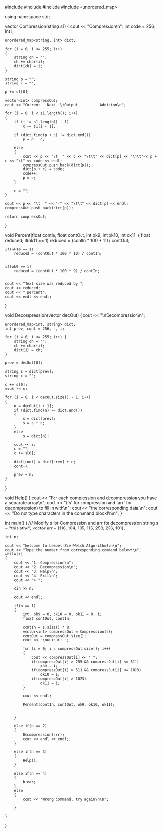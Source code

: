 #include <iostream>
#include <vector>
#include <string>
#include <unordered_map>

using namespace std;

vector<int> Compression(string s1)
{
    cout << "Compression\n";
    int code = 256;
    int i;

    unordered_map<string, int> dict;

    for (i = 0; i <= 255; i++)
    {
        string ch = "";
        ch += char(i);
        dict[ch] = i;
    }

    string p = "";
    string c = "";

    p += s1[0];

    vector<int> compressOut;
    cout << "Current   Next  \tOutput          Addition\n";

    for (i = 0; i < s1.length(); i++)
    {
        if (i != s1.length() - 1)
            c += s1[i + 1];

        if (dict.find(p + c) != dict.end())
            p = p + c;

        else
        {
            cout << p << "\t  " << c << "\t\t" << dict[p] << "\t\t"<< p + c << "\t" << code << endl;
            compressOut.push_back(dict[p]);
            dict[p + c] = code;
            code++;
            p = c;
        }

        c = "";
    }

    cout << p << "\t  " << "-" << "\t\t" << dict[p] << endl;
    compressOut.push_back(dict[p]);

    return compressOut;
}

void Percent(float contIn, float contOut, int ok9, int ok10, int ok11)
{
    float reduced;
    if(ok11 == 1)
        reduced = (contIn * 100 * 11) / contOut;


    if(ok10 == 1)
        reduced = (contOut * 100 * 10) / contIn;


    if(ok9 == 1)
        reduced = (contOut * 100 * 9) / contIn;


    cout << "Text size was reduced by ";
    cout << reduced;
    cout << " percent";
    cout << endl << endl;

}

void Decompression(vector<int> decOut)
{
    cout << "\nDecompression\n";

    unordered_map<int, string> dict;
    int prev, cont = 256, n, i;

    for (i = 0; i <= 255; i++) {
        string ch = "";
        ch += char(i);
        dict[i] = ch;
    }

    prev = decOut[0];

    string s = dict[prev];
    string c = "";

    c += s[0];
    cout << s;

    for (i = 0; i < decOut.size() - 1; i++)
    {
        n = decOut[i + 1];
        if (dict.find(n) == dict.end())
        {
            s = dict[prev];
            s = s + c;
        }
        else
            s = dict[n];

        cout << s;
        c = "";
        c += s[0];

        dict[cont] = dict[prev] + c;
        cont++;

        prev = n;
    }

}

void Help()
{
    cout << "For each compression and decompression you have a separate array\n";
    cout << "('s' for compression and 'arr' for decompression) to fill in with\n";
    cout << "the corresponding data.\n";
    cout << "Do not type characters in the command block!\n\n";
}

int main()
{
    /// Modify s for Compression and arr for decompression
    string s = "thisisthe";
    vector<int> arr = {116, 104, 105, 115, 258, 256, 101};

    int n;

    cout << "Welcome to Lempel-Ziv-Welch Algorithm!\n\n";
    cout << "Type the number from corresponding command below:\n";
    while(1)
    {
        cout << "1. Compression\n";
        cout << "2. Decompression\n";
        cout << "3. Help\n";
        cout << "4. Exit\n";
        cout << "> ";

        cin >> n;

        cout << endl;

        if(n == 1)
        {
            int  ok9 = 0, ok10 = 0, ok11 = 0, i;
            float contOut, contIn;

            contIn = s.size() * 8;
            vector<int> compressOut = Compression(s);
            contOut = compressOut.size();
            cout << "\nOutput: ";

            for (i = 0; i < compressOut.size(); i++)
            {
                cout << compressOut[i] << " ";
                if(compressOut[i] > 255 && compressOut[i] <= 511)
                    ok9 = 1;
                if(compressOut[i] > 511 && compressOut[i] <= 1023)
                    ok10 = 1;
                if(compressOut[i] > 1023)
                    ok11 = 1;
            }

            cout << endl;

            Percent(contIn, contOut, ok9, ok10, ok11);


        }

        else if(n == 2)
        {
            Decompression(arr);
            cout << endl << endl;;
        }

        else if(n == 3)
        {
            Help();
        }

        else if(n == 4)
        {
            break;
        }
        else
        {
            cout << "Wrong command, try again\n\n";

        }

    }

}
